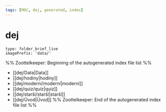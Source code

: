 ```yaml
---
tags: [MOC, dej, generated, index]
---
```

# dej
```ccard
type: folder_brief_live
imagePrefix: 'data/'
```
%% Zoottelkeeper: Beginning of the autogenerated index file list  %%
-  [[dej/Data|Data]]
-  [[dej/hodiny|hodiny]]
-  [[dej/moderní/moderní|moderní]]
-  [[dej/quiz/quiz|quiz]]
-  [[dej/starší/starší|starší]]
-  [[dej/Úvod|Úvod]]
%% Zoottelkeeper: End of the autogenerated index file list  %%
